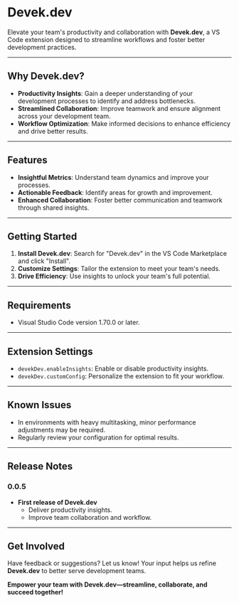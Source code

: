 # **Devek.dev**

Elevate your team's productivity and collaboration with **Devek.dev**, a VS Code extension designed to streamline workflows and foster better development practices.

---

## **Why Devek.dev?**

- **Productivity Insights**: Gain a deeper understanding of your development processes to identify and address bottlenecks.
- **Streamlined Collaboration**: Improve teamwork and ensure alignment across your development team.
- **Workflow Optimization**: Make informed decisions to enhance efficiency and drive better results.

---

## **Features**

- **Insightful Metrics**: Understand team dynamics and improve your processes.
- **Actionable Feedback**: Identify areas for growth and improvement.
- **Enhanced Collaboration**: Foster better communication and teamwork through shared insights.

---

## **Getting Started**

1. **Install Devek.dev**: Search for "Devek.dev" in the VS Code Marketplace and click "Install".
2. **Customize Settings**: Tailor the extension to meet your team's needs.
3. **Drive Efficiency**: Use insights to unlock your team's full potential.

---

## **Requirements**

- Visual Studio Code version 1.70.0 or later.

---

## **Extension Settings**

- `devekDev.enableInsights`: Enable or disable productivity insights.
- `devekDev.customConfig`: Personalize the extension to fit your workflow.

---

## **Known Issues**

- In environments with heavy multitasking, minor performance adjustments may be required.
- Regularly review your configuration for optimal results.

---

## **Release Notes**

### 0.0.5
- **First release of Devek.dev**
  - Deliver productivity insights.
  - Improve team collaboration and workflow.

---

## **Get Involved**

Have feedback or suggestions? Let us know! Your input helps us refine **Devek.dev** to better serve development teams.


**Empower your team with Devek.dev—streamline, collaborate, and succeed together!**
